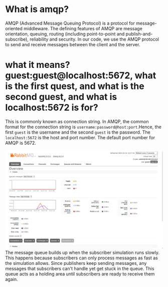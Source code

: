 # What is amqp?
AMQP (Advanced Message Queuing Protocol) is a protocol for message-oriented middleware. The defining features of AMQP are message orientation, queuing, routing (including point-to-point and publish-and-subscribe), reliability and security. In our code, we use the AMQP protocol to send and receive messages between the client and the server.

# what it means? guest:guest@localhost:5672, what is the first quest, and what is the second guest, and what is localhost:5672 is for? 
This is commonly known as connection string. In AMQP, the common format for the connection string is `username:password@host:port`.Hence, the first `guest` is the username and the second `guest` is the password. The `localhost:5672` is the host and port number. The default port number for AMQP is 5672.

![alt text](image.png)
The message queue builds up when the subscriber simulation runs slowly. This happens because subscribers can only process messages as fast as the simulation allows. Since publishers keep sending messages, any messages that subscribers can't handle yet get stuck in the queue. This queue acts as a holding area until subscribers are ready to receive them again.